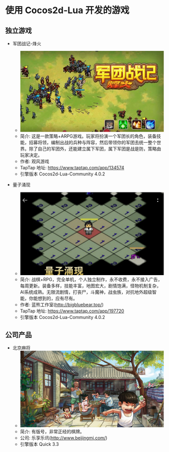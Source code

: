 #  使用 Cocos2d-Lua 开发的游戏

## 独立游戏

* 军团战记-烽火
	* ![军团战记-烽火](./02.juntuanzhanji_fenghuo.jpg)
	* 简介: 这是一款策略+ARPG游戏。玩家将扮演一个军团长的角色，装备技能，招募将领，编制出战的兵种与阵容，然后带领你的军团去统一整个世界。除了自己的军团外，还能建立属下军团，属下军团是战是防，策略由玩家决定。
    * 作者: 观风游戏
    * TapTap 地址: https://www.taptap.com/app/134574
    * 引擎版本 Cocos2d-Lua-Community 4.0.2

* 量子涌现
	* ![量子涌现](./01.liangziyongxian.png)
	* 简介: 战棋+RPG，完全单机，个人独立制作，永不收费，永不接入广告，每周更新。装备多样，技能丰富，地图宏大，剧情饱满，怪物机制复杂，AI系统成熟。无限流剧情，打丧尸，斗魔神，战虫族，对抗地外超级智能，你能想到的，应有尽有。
    * 作者: 蓝熊工作室(http://bigbluebear.top/)
    * TapTap 地址: https://www.taptap.com/app/197720
    * 引擎版本 Cocos2d-Lua-Community 4.0.2

## 公司产品

* 北京麻将
	* ![北京麻将](./03.beijmajiang.png)
	* 简介: 有版号，非常正经的棋牌。
    * 公司: 乐享乐讯(http://www.beijingmj.com/)
    * 引擎版本 Quick 3.3